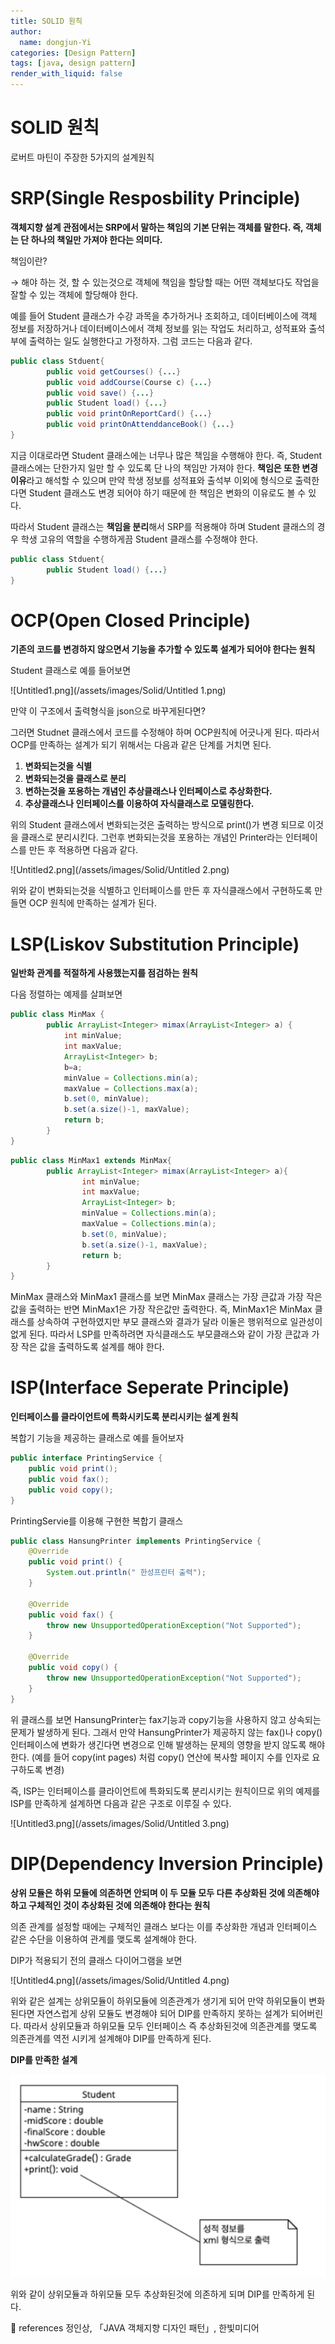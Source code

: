```yaml
---
title: SOLID 원칙
author:
  name: dongjun-Yi
categories: [Design Pattern]
tags: [java, design pattern]
render_with_liquid: false
---
```


# SOLID 원칙

로버트 마틴이 주장한 5가지의 설계원칙

# SRP(Single Resposbility Principle)

**객체지향 설계 관점에서는 SRP에서 말하는 책임의 기본 단위는 객체를 말한다. 즉, 객체는 단 하나의 책일만 가져야 한다는 의미다.**

책임이란?

→ 해야 하는 것, 할 수 있는것으로 객체에 책임을 할당할 때는 어떤 객체보다도 작업을 잘할 수 있는 객체에 할당해야 한다.

예를 들어 Student 클래스가 수강 과목을 추가하거나 조회하고, 데이터베이스에 객체 정보를 저장하거나 데이터베이스에서 객체 정보를 읽는 작업도 처리하고, 성적표와 출석부에 출력하는 일도 실행한다고 가정하자. 그럼 코드는 다음과 같다.

```java
public class Stduent{
		public void getCourses() {...}
		public void addCourse(Course c) {...}
		public void save() {...}
		public Student load() {...}
		public void printOnReportCard() {...}
		public void printOnAttenddanceBook() {...}
}
```

지금 이대로라면 Student 클래스에는 너무나 많은 책임을 수행해야 한다. 즉, Student 클래스에는 단한가지 일만 할 수 있도록 단 나의 책임만 가져야 한다. **책임은 또한 변경이유**라고 해석할 수 있으며 만약 학생 정보를 성적표와 출석부 이외에 형식으로 출력한다면 Student 클래스도 변경 되어야 하기 때문에 한 책임은 변화의 이유로도 볼 수 있다.

따라서 Student 클래스는 **책임을 분리**해서 SRP를 적용해야 하며 Student 클래스의 경우 학생 고유의 역할을 수행하게끔 Student 클래스를 수정해야 한다.

```java
public class Stduent{
		public Student load() {...}
}
```

# OCP(Open Closed Principle)

**기존의 코드를 변경하지 않으면서 기능을 추가할 수 있도록 설계가 되어야 한다는 원칙**

Student 클래스로 예를 들어보면 

![Untitled1.png](/assets/images/Solid/Untitled 1.png)

만약 이 구조에서 출력형식을 json으로 바꾸게된다면?

그러면 Studnet 클래스에서 코드를 수정해야 하며 OCP원칙에 어긋나게 된다. 따라서 OCP를 만족하는 설계가 되기 위해서는 다음과 같은 단계를 거치면 된다.

1. **변화되는것을 식별**
2. **변화되는것을 클래스로 분리**
3. **변하는것을 포용하는 개념인 추상클래스나 인터페이스로 추상화한다.**
4. **추상클래스나 인터페이스를 이용하여 자식클래스로 모델링한다.**

위의 Student 클래스에서 변화되는것은 출력하는 방식으로 print()가 변경 되므로 이것을 클래스로 분리시킨다. 그런후 변화되는것을 포용하는 개념인 Printer라는 인터페이스를 만든 후 적용하면 다음과 같다. 

![Untitled2.png](/assets/images/Solid/Untitled 2.png)

위와 같이 변화되는것을 식별하고 인터페이스를  만든 후 자식클래스에서 구현하도록 만들면 OCP 원칙에 만족하는 설계가 된다.

# LSP(Liskov Substitution Principle)

**일반화 관계를 적절하게 사용했는지를 점검하는 원칙**

다음 정렬하는 예제를 살펴보면

```java
public class MinMax {
		public ArrayList<Integer> mimax(ArrayList<Integer> a) {
			int minValue;
			int maxValue;
			ArrayList<Integer> b;
			b=a;
			minValue = Collections.min(a);
			maxValue = Collections.max(a);
			b.set(0, minValue);
			b.set(a.size()-1, maxValue);
			return b;
		}
}
```

```java
public class MinMax1 extends MinMax{
		public ArrayList<Integer> mimax(ArrayList<Integer> a){
				int minValue;
				int maxValue;
				ArrayList<Integer> b;
				minValue = Collections.min(a);
				maxValue = Collections.min(a);
				b.set(0, minValue);
				b.set(a.size()-1, maxValue);
				return b;
		}
}
```

MinMax 클래스와 MinMax1 클래스를 보면 MinMax 클래스는 가장 큰값과 가장 작은값을 출력하는 반면 MinMax1은 가장 작은값만 출력한다. 즉, MinMax1은 MinMax 클래스를 상속하여 구현하였지만 부모 클래스와 결과가 달라 이둘은 행위적으로 일관성이 없게 된다. 따라서 LSP를 만족하려면 자식클래스도 부모클래스와 같이 가장 큰값과 가장 작은 값을 출력하도록 설계를 해야 한다.

# ISP(Interface Seperate Principle)

**인터페이스를 클라이언트에 특화시키도록 분리시키는 설계 원칙**

복합기 기능을 제공하는 클래스로 예를 들어보자

```java
public interface PrintingService {
    public void print();
    public void fax();
    public void copy();
}
```

PrintingServie를 이용해 구현한 복합기 클래스

```java
public class HansungPrinter implements PrintingService {
    @Override
    public void print() {
        System.out.println(" 한성프린터 출력");
    }

    @Override
    public void fax() {
        throw new UnsupportedOperationException("Not Supported");
    }

    @Override
    public void copy() {
        throw new UnsupportedOperationException("Not Supported");
    }
}
```

위 클래스를 보면 HansungPrinter는 fax기능과 copy기능을 사용하지 않고 상속되는 문제가 발생하게 된다. 그래서 만약 HansungPrinter가 제공하지 않는 fax()나 copy() 인터페이스에 변화가 생긴다면 변경으로 인해 발생하는 문제의 영향을 받지 않도록 해야한다. (예를 들어 copy(int pages) 처럼 copy() 연산에 복사할 페이지 수를 인자로 요구하도록 변경)

즉, ISP는 인터페이스를 클라이언트에 특화되도록 분리시키는 원칙이므로 위의 예제를 ISP를 만족하게 설계하면 다음과 같은 구조로 이루질 수 있다.

![Untitled3.png](/assets/images/Solid/Untitled 3.png)

# DIP(Dependency Inversion Principle)

**상위 모듈은 하위 모듈에 의존하면 안되며 이 두 모듈 모두 다른 추상화된 것에 의존해야 하고 구체적인 것이 추상화된 것에 의존해야 한다는 원칙**

의존 관계를 설정할 때에는 구체적인 클래스 보다는 이를 추상화한 개념과 인터페이스 같은 수단을 이용하여 관계를 맺도록 설계해야 한다.

DIP가 적용되기 전의 클래스 다이어그램을 보면

![Untitled4.png](/assets/images/Solid/Untitled 4.png)

위와 같은 설계는 상위모듈이 하위모듈에 의존관계가 생기게 되어 만약 하위모듈이 변화된다면 자연스럽게 상위 모듈도 변경해야 되어 DIP를 만족하지 못하는 설계가 되어버린다. 따라서 상위모듈과 하위모듈 모두 인터페이스 즉 추상화된것에 의존관계를 맺도록 의존관계를 역전 시키게 설계해야 DIP를 만족하게 된다.

**DIP를 만족한 설계**

![Untitled.png](/assets/images/Solid/Untitled.png)

위와 같이 상위모듈과 하위모듈 모두 추상화된것에 의존하게 되며 DIP를 만족하게 된다.

<aside>
📖 references                                                                                                                                     정인상, 「JAVA 객체지향 디자인 패턴」, 한빛미디어

</aside>

 